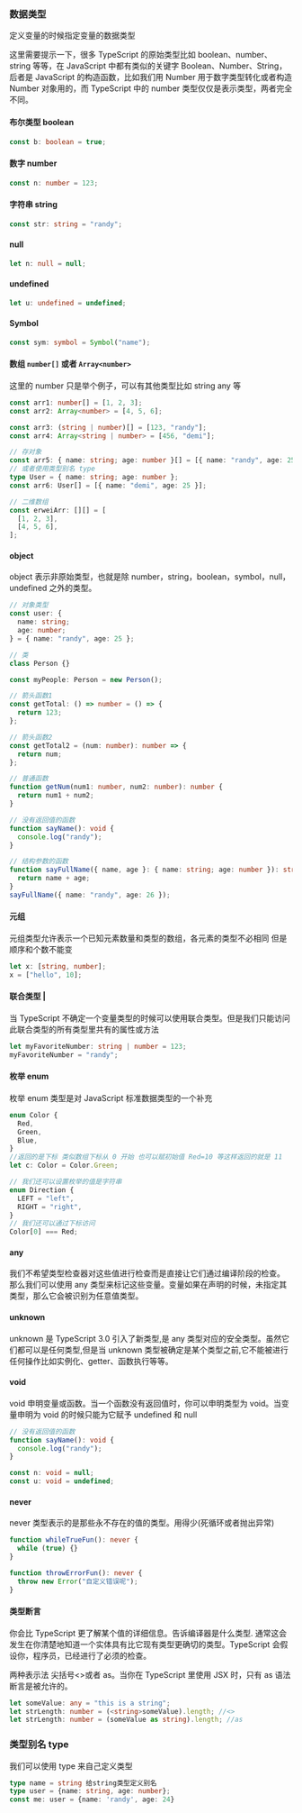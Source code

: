 ### 数据类型

定义变量的时候指定变量的数据类型

这里需要提示一下，很多 TypeScript 的原始类型比如 boolean、number、string 等等，在 JavaScript 中都有类似的关键字 Boolean、Number、String，后者是 JavaScript 的构造函数，比如我们用 Number 用于数字类型转化或者构造 Number 对象用的，而 TypeScript 中的 number 类型仅仅是表示类型，两者完全不同。

#### 布尔类型 boolean

```ts
const b: boolean = true;
```

#### 数字 number

```ts
const n: number = 123;
```

#### 字符串 string

```ts
const str: string = "randy";
```

#### null

```ts
let n: null = null;
```

#### undefined

```ts
let u: undefined = undefined;
```

#### Symbol

```ts
const sym: symbol = Symbol("name");
```

#### 数组 `number[]` 或者 `Array<number>`

这里的 number 只是举个例子，可以有其他类型比如 string any 等

```ts
const arr1: number[] = [1, 2, 3];
const arr2: Array<number> = [4, 5, 6];

const arr3: (string | number)[] = [123, "randy"];
const arr4: Array<string | number> = [456, "demi"];

// 存对象
const arr5: { name: string; age: number }[] = [{ name: "randy", age: 25 }];
// 或者使用类型别名 type
type User = { name: string; age: number };
const arr6: User[] = [{ name: "demi", age: 25 }];

// 二维数组
const erweiArr: [][] = [
  [1, 2, 3],
  [4, 5, 6],
];
```

#### object

object 表示非原始类型，也就是除 number，string，boolean，symbol，null， undefined 之外的类型。

```ts
// 对象类型
const user: {
  name: string;
  age: number;
} = { name: "randy", age: 25 };

// 类
class Person {}

const myPeople: Person = new Person();

// 箭头函数1
const getTotal: () => number = () => {
  return 123;
};

// 箭头函数2
const getTotal2 = (num: number): number => {
  return num;
};

// 普通函数
function getNum(num1: number, num2: number): number {
  return num1 + num2;
}

// 没有返回值的函数
function sayName(): void {
  console.log("randy");
}

// 结构参数的函数
function sayFullName({ name, age }: { name: string; age: number }): string {
  return name + age;
}
sayFullName({ name: "randy", age: 26 });
```

#### 元组

元组类型允许表示一个已知元素数量和类型的数组，各元素的类型不必相同 但是顺序和个数不能变

```ts
let x: [string, number];
x = ["hello", 10];
```

#### 联合类型 |

当 TypeScript 不确定一个变量类型的时候可以使用联合类型。但是我们只能访问此联合类型的所有类型里共有的属性或方法

```ts
let myFavoriteNumber: string | number = 123;
myFavoriteNumber = "randy";
```

#### 枚举 enum

枚举 enum 类型是对 JavaScript 标准数据类型的一个补充

```ts
enum Color {
  Red,
  Green,
  Blue,
}
//返回的是下标 类似数组下标从 0 开始 也可以赋初始值 Red=10 等这样返回的就是 11
let c: Color = Color.Green;
```

```ts
// 我们还可以设置枚举的值是字符串
enum Direction {
  LEFT = "left",
  RIGHT = "right",
}
// 我们还可以通过下标访问
Color[0] === Red;
```

#### any

我们不希望类型检查器对这些值进行检查而是直接让它们通过编译阶段的检查。 那么我们可以使用 any 类型来标记这些变量。变量如果在声明的时候，未指定其类型，那么它会被识别为任意值类型。

#### unknown

unknown 是 TypeScript 3.0 引入了新类型,是 any 类型对应的安全类型。虽然它们都可以是任何类型,但是当 unknown 类型被确定是某个类型之前,它不能被进行任何操作比如实例化、getter、函数执行等等。

#### void

void 申明变量或函数。当一个函数没有返回值时，你可以申明类型为 void。当变量申明为 void 的时候只能为它赋予 undefined 和 null

```ts
// 没有返回值的函数
function sayName(): void {
  console.log("randy");
}

const n: void = null;
const u: void = undefined;
```

#### never

never 类型表示的是那些永不存在的值的类型。用得少(死循环或者抛出异常)

```ts
function whileTrueFun(): never {
  while (true) {}
}

function throwErrorFun(): never {
  throw new Error("自定义错误呢");
}
```

#### 类型断言

你会比 TypeScript 更了解某个值的详细信息。告诉编译器是什么类型. 通常这会发生在你清楚地知道一个实体具有比它现有类型更确切的类型。TypeScript 会假设你，程序员，已经进行了必须的检查。

两种表示法 尖括号<>或者 as。当你在 TypeScript 里使用 JSX 时，只有 as 语法断言是被允许的。

```ts
let someValue: any = "this is a string";
let strLength: number = (<string>someValue).length; //<>
let strLength: number = (someValue as string).length; //as
```

### 类型别名 type

我们可以使用 type 来自己定义类型

```ts
type name = string 给string类型定义别名
type user = {name: string, age: number};
const me: user = {name: 'randy', age: 24}
```
